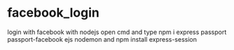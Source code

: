 # facebook_login
login with facebook with nodejs
open cmd and type npm i express passport passport-facebook ejs nodemon and npm install express-session
